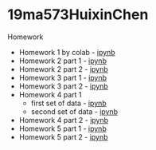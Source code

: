 # 19ma573HuixinChen
Homework
- Homework 1 by colab - [ipynb](src/hw1_github_colab.ipynb)
- Homework 2 part 1 - [ipynb](src/hw2_second_fd.ipynb)
- Homework 2 part 2 - [ipynb](src/hw2_ex_fd.ipynb)
- Homework 3 part 1 - [ipynb](src/hw3_proposition.ipynb)
- Homework 3 part 2 - [ipynb](src/hw3_bsm_price.ipynb)
- Homework 4 part 1
  - first set of data - [ipynb](src/hw4_bsm_calibration_1.ipynb)
  - second set of data - [ipynb](src/hw4_bsm_calibration_2.ipynb)
- Homework 4 part 2 - [ipynb](src/hw4_bsm_geometric_asian_option.ipynb)
- Homework 5 part 1 - [ipynb](src/hw_mc_01.ipynb)
- Homework 5 part 2 - [ipynb](src/hw_mc_02.ipynb)
